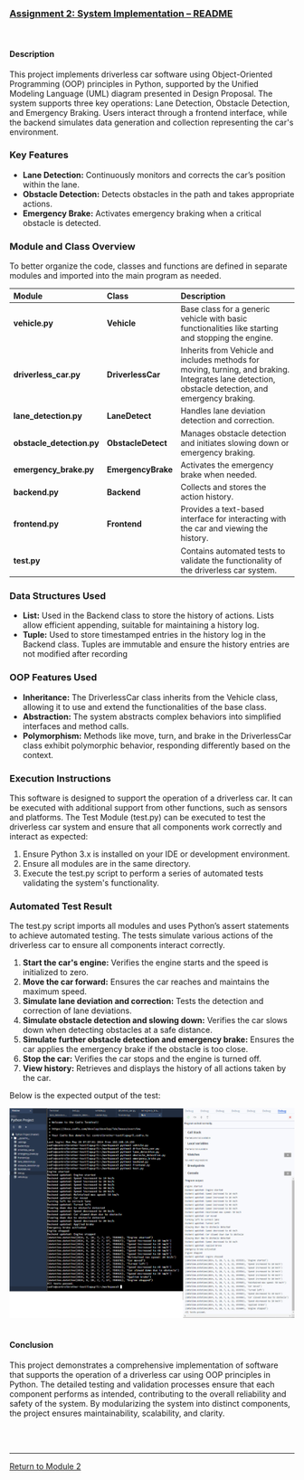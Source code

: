 ### [Assignment 2: System Implementation – README](https://helenhelene.github.io/eportfolio/pdf/Module02_README.pdf)

<br>

#### Description
This project implements driverless car software using Object-Oriented Programming (OOP) principles in Python, supported by the Unified Modeling Language (UML) diagram presented in Design Proposal. The system supports three key operations: Lane Detection, Obstacle Detection, and Emergency Braking. Users interact through a frontend interface, while the backend simulates data generation and collection representing the car's environment.

### Key Features
 - **Lane Detection:** Continuously monitors and corrects the car’s position within the lane.
 - **Obstacle Detection:** Detects obstacles in the path and takes appropriate actions.
 - **Emergency Brake:** Activates emergency braking when a critical obstacle is detected.

### Module and Class Overview
To better organize the code, classes and functions are defined in separate modules and imported into the main program as needed. 

| **Module** | **Class** | **Description** |
| :--------- | :-------- | :-------------- |
| **vehicle.py**	| **Vehicle**	| Base class for a generic vehicle with basic functionalities like starting and stopping the engine. |
| **driverless_car.py**	| **DriverlessCar**	| Inherits from Vehicle and includes methods for moving, turning, and braking. Integrates lane detection, obstacle detection, and emergency braking. |
| **lane_detection.py**	| **LaneDetect**	| Handles lane deviation detection and correction. |
| **obstacle_detection.py**	| **ObstacleDetect**	| Manages obstacle detection and initiates slowing down or emergency braking. |
| **emergency_brake.py**	| **EmergencyBrake**	| Activates the emergency brake when needed. |
| **backend.py**	| **Backend**	| Collects and stores the action history. |
| **frontend.py**	| **Frontend** | Provides a text-based interface for interacting with the car and viewing the history. |
| **test.py** |  | Contains automated tests to validate the functionality of the driverless car system. |

### Data Structures Used
 - **List:** Used in the Backend class to store the history of actions. Lists allow efficient appending, suitable for maintaining a history log.
 - **Tuple:** Used to store timestamped entries in the history log in the Backend class. Tuples are immutable and ensure the history entries are not modified after recording

### OOP Features Used
 - **Inheritance:** The DriverlessCar class inherits from the Vehicle class, allowing it to use and extend the functionalities of the base class.
 - **Abstraction:** The system abstracts complex behaviors into simplified interfaces and method calls.
 - **Polymorphism:** Methods like move, turn, and brake in the DriverlessCar class exhibit polymorphic behavior, responding differently based on the context.

### Execution Instructions
This software is designed to support the operation of a driverless car. It can be executed with additional support from other functions, such as sensors and platforms. The Test Module (test.py) can be executed to test the driverless car system and ensure that all components work correctly and interact as expected:
 1.	Ensure Python 3.x is installed on your IDE or development environment.
 2.	Ensure all modules are in the same directory.
 3.	Execute the test.py script to perform a series of automated tests validating the system's functionality.

### Automated Test Result
The test.py script imports all modules and uses Python’s assert statements to achieve automated testing. The tests simulate various actions of the driverless car to ensure all components interact correctly.
 1.	**Start the car's engine:** Verifies the engine starts and the speed is initialized to zero.
 2.	**Move the car forward:** Ensures the car reaches and maintains the maximum speed.
 3.	**Simulate lane deviation and correction:** Tests the detection and correction of lane deviations.
 4.	**Simulate obstacle detection and slowing down:** Verifies the car slows down when detecting obstacles at a safe distance.
 5.	**Simulate further obstacle detection and emergency brake:** Ensures the car applies the emergency brake if the obstacle is too close.
 6.	**Stop the car:** Verifies the car stops and the engine is turned off.
 7.	**View history:** Retrieves and displays the history of all actions taken by the car.

Below is the expected output of the test: 

<img src="OOP_Assignment2_TestResult.jpg?raw=true">
<br><br>


#### Conclusion
This project demonstrates a comprehensive implementation of software that supports the operation of a driverless car using OOP principles in Python. The detailed testing and validation processes ensure that each component performs as intended, contributing to the overall reliability and safety of the system. By modularizing the system into distinct components, the project ensures maintainability, scalability, and clarity.

<br><br>

---

[Return to Module 2](OOP.md)
